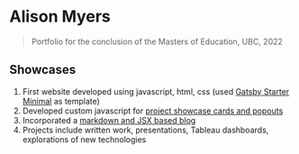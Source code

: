 # Alison Myers

> Portfolio for the conclusion of the Masters of Education, UBC, 2022

## Showcases

1. First website developed using javascript, html, css (used [Gatsby Starter Minimal](https://github.com/gatsbyjs/gatsby-starter-minimal) as template) 
2. Developed custom javascript for [project showcase cards and popouts](https://alisonmyers.gatsbyjs.io/sketchbook/)
3. Incorporated a [markdown and JSX based blog](https://alisonmyers.gatsbyjs.io/blog)
4. Projects include written work, presentations, Tableau dashboards, explorations of new technologies
